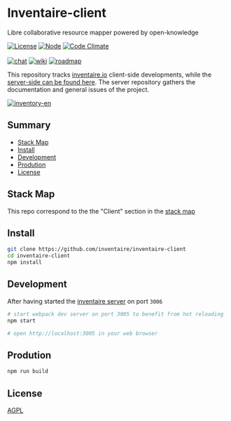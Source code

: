 # Inventaire-client
Libre collaborative resource mapper powered by open-knowledge

[![License](https://img.shields.io/badge/license-AGPL3-blue.svg)](http://www.gnu.org/licenses/agpl-3.0.html)
[![Node](https://img.shields.io/badge/node->=v4-brightgreen.svg)](http://nodejs.org)
[![Code Climate](https://codeclimate.com/github/inventaire/inventaire/badges/gpa.svg)](https://codeclimate.com/github/inventaire/inventaire)<br>
<br>
[![chat](https://img.shields.io/badge/chat-%23inventaire-ffd402.svg)](https://wiki.inventaire.io/wiki/Communication_channels#Chat)
[![wiki](https://img.shields.io/badge/wiki-general-319cc2.svg)](https://wiki.inventaire.io)
[![roadmap](https://img.shields.io/badge/roadmap-contributive-4eba76.svg)](http://roadmap.inventaire.io)

This repository tracks [inventaire.io](https://inventaire.io) client-side developments, while the [server-side can be found here](https://github.com/maxlath/inventaire). The server repository gathers the documentation and general issues of the project.

[![inventory-en](https://user-images.githubusercontent.com/5363918/104629906-0724d380-5692-11eb-9176-fb925da18855.png)](https://inventaire.io)


## Summary

<!-- START doctoc generated TOC please keep comment here to allow auto update -->
<!-- DON'T EDIT THIS SECTION, INSTEAD RE-RUN doctoc TO UPDATE -->


- [Stack Map](#stack-map)
- [Install](#install)
- [Development](#development)
- [Prodution](#prodution)
- [License](#license)

<!-- END doctoc generated TOC please keep comment here to allow auto update -->

## Stack Map
This repo correspond to the the "Client" section in the [stack map](https://inventaire.github.io/stack/)

## Install
```sh
git clone https://github.com/inventaire/inventaire-client
cd inventaire-client
npm install
```

## Development
After having started the [inventaire server](https://github.com/inventaire/inventaire/) on port `3006`
```sh
# start webpack dev server on port 3005 to benefit from hot reloading
npm start

# open http://localhost:3005 in your web browser
```

## Prodution
```sh
npm run build
```

## License
[AGPL](LICENSE.md)
